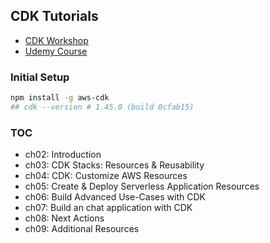 ## CDK Tutorials

- [CDK Workshop](https://cdkworkshop.com/)
- [Udemy Course](https://www.udemy.com/course/aws-cloud-development-kit-from-beginner-to-professional/)

### Initial Setup

```bash
npm install -g aws-cdk
## cdk --version # 1.45.0 (build 0cfab15)
```

### TOC

- ch02: Introduction
- ch03: CDK Stacks: Resources & Reusability
- ch04: CDK: Customize AWS Resources
- ch05: Create & Deploy Serverless Application Resources
- ch06: Build Advanced Use-Cases with CDK
- ch07: Build an chat application with CDK
- ch08: Next Actions
- ch09: Additional Resources
